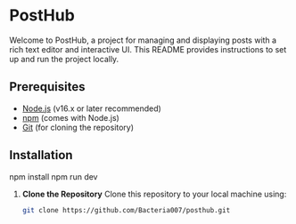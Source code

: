 # PostHub

Welcome to PostHub, a project for managing and displaying posts with a rich text editor and interactive UI. This README provides instructions to set up and run the project locally.

## Prerequisites

- [Node.js](https://nodejs.org/) (v16.x or later recommended)
- [npm](https://www.npmjs.com/) (comes with Node.js)
- [Git](https://git-scm.com/) (for cloning the repository)

## Installation
npm install
npm run dev

1. **Clone the Repository**
   Clone this repository to your local machine using:
   ```bash
   git clone https://github.com/Bacteria007/posthub.git